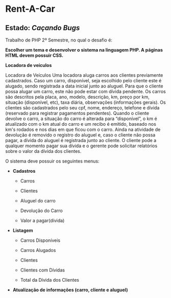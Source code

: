 # Rent-A-Car

## Estado: *Caçando Bugs*

Trabalho de PHP 2º Semestre, no qual o desafio é:

 **Escolher um tema e desenvolver o sistema na linguagem PHP. A páginas HTML devem possuir CSS.**

 


 **Locadora de veículos**

 Locadora de Veículos Uma locadora aluga carros aos clientes previamente cadastrados. Caso um carro, disponível, seja escolhido pelo cliente este é alugado, sendo registrada a data inicial junto ao aluguel. Para que o cliente possa alugar um carro, este não pode estar com dívida pendente. Os carros são descritos pela placa, ano, modelo, descrição, km, preço por km, situação (disponível, etc), taxa diária, observações (informações gerais). Os clientes são cadastrados pelo seu cpf, nome, endereço, telefone e dívida (reservado para registrar pagamentos pendentes). Quando o cliente devolve o carro, a situação do carro é alterada para “disponível”, o km é atualizado com o km atual do carro e um recibo é emitido, baseado nos km's rodados e nos dias em que ficou com o carro. Ainda na atividade de devolução é removido o registro do aluguel e, caso o cliente não possa pagar, a dívida do aluguel é registrada junto ao cliente. O cliente pode a qualquer momento pagar sua dívida e o gerente pode solicitar relatórios sobre o valor da dívida dos clientes.

 O sistema deve possuir os seguintes menus:

- **Cadastros**

    - Carros
    
    - Clientes
    
    - Aluguel do carro
    
    - Devolução do Carro
    
    - Valor a pagar(dívida)
- **Listagem**

    - Carros Disponíveis
    
    - Carros Alugados
    
    - Clientes
    
    - Clientes com Dívidas
    
    - Total da Dívida dos Clientes
- **Atualização de informações (carro, cliente e aluguel)**
